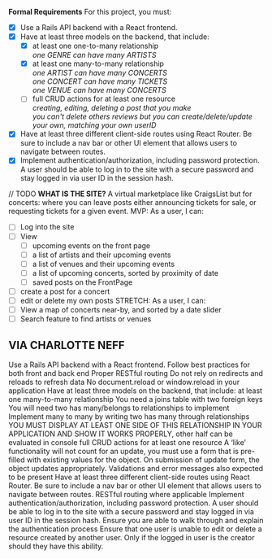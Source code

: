 **Formal Requirements**
For this project, you must:

- [x] Use a Rails API backend with a React frontend.
- [x] Have at least three models on the backend, that include:
  - [x] at least one one-to-many relationship </br>
  *one GENRE can have many ARTISTS* </br>
  - [x] at least one many-to-many relationship</br>
  *one ARTIST can have many CONCERTS*</br>
  *one CONCERT can have many TICKETS*</br>
  *one VENUE can have many CONCERTS*</br>
  - [ ] full CRUD actions for at least one resource</br>
  *creating, editing, deleting a post that you make*</br>
  *you can't delete others reviews but you can create/delete/update your own, matching your own userID*
- [x] Have at least three different client-side routes using React Router. Be sure to include a nav bar or other UI element that allows users to navigate between routes.
- [x] Implement authentication/authorization, including password protection. A user should be able to log in to the site with a secure password and stay logged in via user ID in the session hash.

// TODO
**WHAT IS THE SITE?**
A virtual marketplace like CraigsList but for concerts: where you can leave posts either announcing tickets for sale, or requesting tickets for a given event. 
MVP: As a user, I can:
  - [ ] Log into the site
  - [ ] View 
    - [ ] upcoming events on the front page
    - [ ] a list of artists and their upcoming events
    - [ ] a list of venues and their upcoming events
    - [ ] a list of upcoming concerts, sorted by proximity of date
    - [ ] saved posts on the FrontPage
  - [ ] create a post for a concert
  - [ ] edit or delete my own posts
STRETCH: As a user, I can:
  - [ ] View a map of concerts near-by, and sorted by a date slider
  - [ ] Search feature to find artists or venues

## VIA CHARLOTTE NEFF
Use a Rails API backend with a React frontend.
Follow best practices for both front and back end
Proper RESTful routing
Do not rely on redirects and reloads to refresh data
No document.reload or window.reload in your application
Have at least three models on the backend, that include:
at least one many-to-many relationship
You need a joins table with two foreign keys
You will need two has many/belongs to relationships to implement
Implement many to many by writing two has many through relationships
YOU MUST DISPLAY AT LEAST ONE SIDE OF THIS RELATIONSHIP IN YOUR APPLICATION AND SHOW IT WORKS PROPERLY, other half can be evaluated in console
full CRUD actions for at least one resource
A ‘like’ functionality will not count for an update, you must use a form that is pre-filled with existing values for the object. On submission of update form, the object updates appropriately.
Validations and error messages also expected to be present
Have at least three different client-side routes using React Router. Be sure to include a nav bar or other UI element that allows users to navigate between routes.
RESTful routing where applicable
Implement authentication/authorization, including password protection. A user should be able to log in to the site with a secure password and stay logged in via user ID in the session hash.
Ensure you are able to walk through and explain the authentication process
Ensure that one user is unable to edit or delete a resource created by another user. Only if the logged in user is the creator should they have this ability.